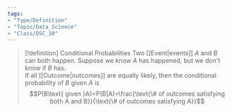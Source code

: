 ```yaml
---
tags:
- "Type/Definition"
- "Topic/Data_Science"
- "Class/DSC_10"
---
```


> [!definition] Conditional Probabilities
> Two [[Event|events]] $A$ and $B$ can both happen. Suppose we know $A$ has happened, but we don't know if $B$ has.  
> If all [[Outcome|outcomes]] are equally likely, then the conditional probability of $B$ given $A$ is $$P(B\text{ given }A)=P(B|A)=\frac{\text{\# of outcomes satisfying both A and B}}{\text{\# of outcomes satisfying A}}$$  
